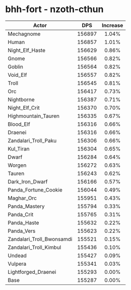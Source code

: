 # bhh-fort - nzoth-cthun
| Actor | DPS | Increase |
|---|:---:|:---:|
|Mechagnome|156897|1.04%|
|Human|156857|1.01%|
|Night_Elf_Haste|156629|0.86%|
|Gnome|156566|0.82%|
|Goblin|156564|0.82%|
|Void_Elf|156557|0.82%|
|Troll|156545|0.81%|
|Orc|156417|0.73%|
|Nightborne|156387|0.71%|
|Night_Elf_Crit|156370|0.70%|
|Highmountain_Tauren|156335|0.67%|
|Blood_Elf|156316|0.66%|
|Draenei|156316|0.66%|
|Zandalari_Troll_Paku|156306|0.66%|
|Kul_Tiran|156304|0.65%|
|Dwarf|156284|0.64%|
|Worgen|156272|0.63%|
|Tauren|156243|0.62%|
|Dark_Iron_Dwarf|156166|0.57%|
|Panda_Fortune_Cookie|156044|0.49%|
|Maghar_Orc|155951|0.43%|
|Panda_Mastery|155794|0.33%|
|Panda_Crit|155765|0.31%|
|Panda_Haste|155632|0.22%|
|Panda_Vers|155623|0.22%|
|Zandalari_Troll_Bwonsamdi|155521|0.15%|
|Zandalari_Troll_Kimbul|155436|0.10%|
|Undead|155427|0.09%|
|Vulpera|155341|0.03%|
|Lightforged_Draenei|155293|0.00%|
|Base|155287|0.00%|
